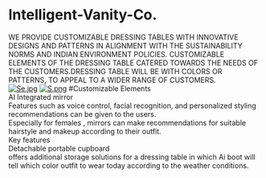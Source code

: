 # Intelligent-Vanity-Co.

WE PROVIDE CUSTOMIZABLE DRESSING TABLES WITH
INNOVATIVE DESIGNS AND PATTERNS IN ALIGNMENT
WITH THE SUSTAINABILITY NORMS AND INDIAN
ENVIRONMENT POLICIES. CUSTOMIZABLE ELEMENTS OF
THE DRESSING TABLE CATERED TOWARDS THE NEEDS OF
THE CUSTOMERS.DRESSING TABLE WILL BE WITH
COLORS OR PATTERNS, TO APPEAL TO A WIDER RANGE
OF CUSTOMERS.
<br>
[![Se.jpg](https://i.postimg.cc/Mp2RgwXS/Se.jpg)](https://postimg.cc/svmvZtp6)
[![S.png](https://i.postimg.cc/tTNpRhNk/S.png)](https://postimg.cc/gXjfNL5L)
#Customizable Elements<br>
AI Integrated mirror<br>
Features such as voice control, facial recognition,
and personalized styling recommendations can be
given to the users.<br>
Especially for females , mirrors can make
recommendations for suitable hairstyle and
makeup according to their outfit.<br>
Key features<br>
Detachable portable cupboard<br>
offers additional storage solutions for a dressing
table in which Ai boot will tell which color outfit to
wear today according to the weather conditions.
